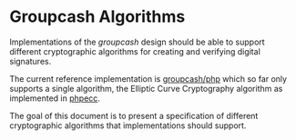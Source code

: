 # Groupcash Algorithms

Implementations of the *groupcash* design should be able to support different cryptographic algorithms for creating and verifying digital signatures.

The current reference implementation is [groupcash/php](https://github.com/groupcash/php) which so far only supports a single algorithm, the Elliptic Curve Cryptography algorithm as implemented in [phpecc](https://github.com/phpecc/phpecc).

The goal of this document is to present a specification of different cryptographic algorithms that implementations should support.